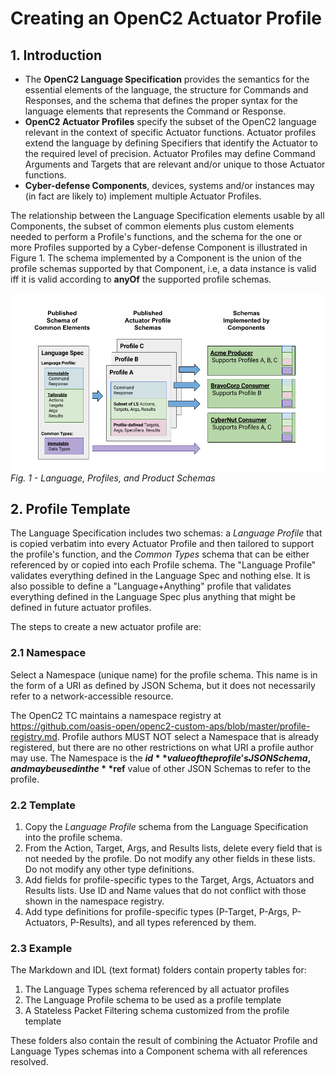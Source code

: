 # Creating an OpenC2 Actuator Profile
## 1. Introduction
* The **OpenC2 Language Specification** provides the semantics for the essential elements
of the language, the structure for Commands and Responses, and the schema that defines the
proper syntax for the language elements that represents the Command or Response.
* **OpenC2 Actuator Profiles** specify the subset of the OpenC2 language relevant in the
context of specific Actuator functions. Actuator profiles extend the language by defining
Specifiers that identify the Actuator to the required level of precision. Actuator Profiles
may define Command Arguments and Targets that are relevant and/or unique to those Actuator functions.
* **Cyber-defense Components**, devices, systems and/or instances may (in fact are likely to)
implement multiple Actuator Profiles.

The relationship between the Language Specification elements usable by all Components,
the subset of common elements plus custom elements needed to perform a Profile's functions,
and the schema for the one or more Profiles supported by a Cyber-defense Component
is illustrated in Figure 1.  The schema implemented by a Component is the union of the profile
schemas supported by that Component, i.e, a data instance is valid iff it is valid according
to **anyOf** the supported profile schemas.

![Resolver](images/resolver.png)
*Fig. 1 - Language, Profiles, and Product Schemas*
## 2. Profile Template
The Language Specification includes two schemas: a *Language Profile* that is copied verbatim
into every Actuator Profile and then tailored to support the profile's function, and the
*Common Types* schema that can be either referenced by or copied into each Profile schema.
The "Language Profile" validates everything defined in the Language Spec and nothing else.
It is also possible to define a "Language+Anything" profile that validates everything
defined in the Language Spec plus anything that might be defined in future actuator profiles.

The steps to create a new actuator profile are:
### 2.1 Namespace
Select a Namespace (unique name) for the profile schema. This name is in the form of a URI as
defined by JSON Schema, but it does not necessarily refer to a network-accessible resource.

The OpenC2 TC maintains a namespace registry at
https://github.com/oasis-open/openc2-custom-aps/blob/master/profile-registry.md. Profile
authors MUST NOT select a Namespace that is already registered, but there are no other
restrictions on what URI a profile author may use.  The Namespace is the **$id** value
of the profile's JSON Schema, and may be used in the **$ref** value of other JSON Schemas
to refer to the profile.
### 2.2 Template
1. Copy the *Language Profile* schema from the Language Specification into the profile schema.
2. From the Action, Target, Args, and Results lists, delete every field that is not
needed by the profile.  Do not modify any other fields in these lists.  Do not modify
any other type definitions.
3. Add fields for profile-specific types to the Target, Args, Actuators and Results lists.
Use ID and Name values that do not conflict with those shown in the namespace registry.
4. Add type definitions for profile-specific types (P-Target, P-Args, P-Actuators, P-Results),
and all types referenced by them.

### 2.3 Example
The Markdown and IDL (text format) folders contain property tables for:
1) The Language Types schema referenced by all actuator profiles
2) The Language Profile schema to be used as a profile template
3) A Stateless Packet Filtering schema customized from the profile template

These folders also contain the result of combining the Actuator Profile and Language Types
schemas into a Component schema with all references resolved.
